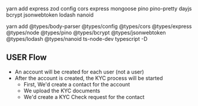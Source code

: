 yarn add express zod config cors express mongoose pino pino-pretty dayjs bcrypt jsonwebtoken lodash nanoid

yarn add @types/body-parser @types/config @types/cors @types/express @types/node @types/pino @types/bcrypt @types/jsonwebtoken @types/lodash @types/nanoid ts-node-dev typescript -D

## USER Flow

- An account will be created for each user (not a user)
- After the account is created, the KYC process will be started
  - First, We'd create a contact for the account
  - We upload the KYC documents
  - We'd create a KYC Check request for the contact
